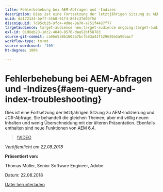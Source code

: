```yaml
---
title: Fehlerbehebung bei AEM-Abfragen und -Indizes
description: Dies ist eine Fortsetzung der letztjährigen Sitzung zu AEM-Indizierung und JCR-Abfrage (Link unten). Sie behandelt die gleichen Themen, aber mit völlig neuen Inhalten und wenig Überschneidung mit der älteren Präsentation. Ebenfalls enthalten sind neue Funktionen von AEM 6.4.
uuid: da172124-bef7-45b8-91f4-86fc37d03f5d
discoiquuid: 7d95cb2b-9fc4-4d0e-8a70-a751f4487f77
targetaudience: target-audience new;target-audience ongoing;target-audience upgrader
exl-id: 01d8eb23-1dc2-4040-8576-daa52bf58783
source-git-commit: ca06e5a8b1602a7bcfb83a43f529680a5a96bacf
workflow-type: tm+mt
source-wordcount: '100'
ht-degree: 100%

---
```


# Fehlerbehebung bei AEM-Abfragen und -Indizes{#aem-query-and-index-troubleshooting}

Dies ist eine Fortsetzung der letztjährigen Sitzung zu AEM-Indizierung und JCR-Abfrage. Sie behandelt die gleichen Themen, aber mit völlig neuen Inhalten und wenig Überschneidung mit der älteren Präsentation. Ebenfalls enthalten sind neue Funktionen von AEM 6.4.

>[!VIDEO](https://video.tv.adobe.com/v/23429/?quality=0)

*Veröffentlicht am 22.08.2018*

**Präsentiert von:**

Thomas Müller, Senior Software Engineer, Adobe

Datum: 22.08.2018

[Datei herunterladen](assets/aem-gems-aem-queryandindextroubleshooting-08222018.pdf)
<!--
[Get back to the Overview](https://helpx.adobe.com/experience-manager/kt/eseminars/gems/aem-index.html)
-->
